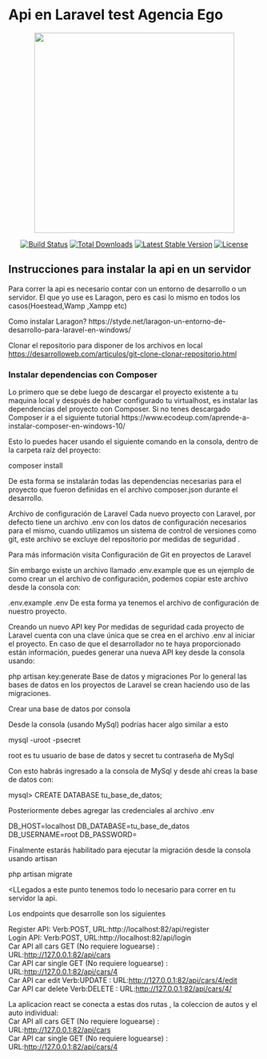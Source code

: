 <h1>Api en Laravel test Agencia Ego</h1>
<p align="center"><img src="https://res.cloudinary.com/dtfbvvkyp/image/upload/v1566331377/laravel-logolockup-cmyk-red.svg" width="400"></p>

<p align="center">
<a href="https://travis-ci.org/laravel/framework"><img src="https://travis-ci.org/laravel/framework.svg" alt="Build Status"></a>
<a href="https://packagist.org/packages/laravel/framework"><img src="https://poser.pugx.org/laravel/framework/d/total.svg" alt="Total Downloads"></a>
<a href="https://packagist.org/packages/laravel/framework"><img src="https://poser.pugx.org/laravel/framework/v/stable.svg" alt="Latest Stable Version"></a>
<a href="https://packagist.org/packages/laravel/framework"><img src="https://poser.pugx.org/laravel/framework/license.svg" alt="License"></a>
</p>


<h2>Instrucciones para instalar la api en un servidor</h2>
<p>Para correr la api es necesario contar con un entorno de desarrollo o un servidor. El que yo use es Laragon, pero es casi lo mismo en todos los casos(Hoestead,Wamp ,Xampp etc)</p>
<p>Como instalar Laragon?
https://styde.net/laragon-un-entorno-de-desarrollo-para-laravel-en-windows/

Clonar el repositorio para disponer de los archivos en local
https://desarrolloweb.com/articulos/git-clone-clonar-repositorio.html
<p/>
<h3>Instalar dependencias con Composer</h3>
<p>Lo primero que se debe luego de descargar el proyecto existente a tu maquina local y después de haber configurado tu virtualhost, es instalar las dependencias del proyecto con Composer.
Si no tenes descargado Composer  ir a el siguiente tutorial
https://www.ecodeup.com/aprende-a-instalar-composer-en-windows-10/
</p>


Esto lo puedes hacer usando el siguiente comando en la consola, dentro de la carpeta raíz del proyecto:

composer install


De esta forma se instalarán todas las dependencias necesarias para el proyecto que fueron definidas en el archivo composer.json durante el desarrollo.

Archivo de configuración de Laravel
Cada nuevo proyecto con Laravel, por defecto tiene un archivo .env con los datos de configuración necesarios para el mismo, cuando utilizamos un sistema de control de versiones como git, este archivo se excluye del repositorio por medidas de seguridad .

Para más información visita Configuración de Git en proyectos de Laravel

Sin embargo  existe un archivo llamado .env.example que es un ejemplo de como crear un el archivo de configuración, podemos copiar este archivo desde la consola con:

 .env.example .env
De esta forma ya tenemos el archivo de configuración de nuestro proyecto.

Creando un nuevo API key
Por medidas de seguridad cada proyecto de Laravel cuenta con una clave única que se crea en el archivo .env al iniciar el proyecto. En caso de que el desarrollador no te haya proporcionado están información, puedes generar una nueva API key desde la consola usando:

php artisan key:generate
Base de datos y migraciones
Por lo general las bases de datos en los proyectos de Laravel se crean haciendo uso de las migraciones.



Crear una base de datos por consola

Desde la consola (usando MySql) podrías hacer algo similar a esto

mysql -uroot -psecret


root es tu usuario de base de datos y secret tu contraseña de MySql

Con esto habrás ingresado a la consola de MySql y desde ahí creas la base de datos con:

mysql> CREATE DATABASE tu_base_de_datos;


Posteriormente debes agregar las credenciales al archivo .env

DB_HOST=localhost
DB_DATABASE=tu_base_de_datos
DB_USERNAME=root
DB_PASSWORD=


Finalmente estarás habilitado para ejecutar la migración desde la consola usando artisan


php artisan migrate 



<LLegados a este punto  tenemos todo lo necesario para correr en  tu servidor la api. <br>

Los endpoints que desarrolle son los siguientes<br>



Register API: Verb:POST, URL:http://localhost:82/api/register<br>
Login API: Verb:POST, URL:http://localhost:82/api/login<br>
Car API all cars GET (No requiere loguearse) : URL:http://127.0.0.1:82/api/cars<br>
Car API car single GET (No requiere loguearse) : URL:http://127.0.0.1:82/api/cars/4<br>
Car API car edit  Verb:UPDATE : URL:http://127.0.0.1:82/api/cars/4/edit<br>
Car API car delete  Verb:DELETE : URL:http://127.0.0.1:82/api/cars/4/<br>


La aplicacion react se conecta a estas dos rutas , la coleccion de autos y el auto individual:<br>
Car API all cars GET (No requiere loguearse) : URL:http://127.0.0.1:82/api/cars<br>
Car API car single GET (No requiere loguearse) : URL:http://127.0.0.1:82/api/cars/4<br>

